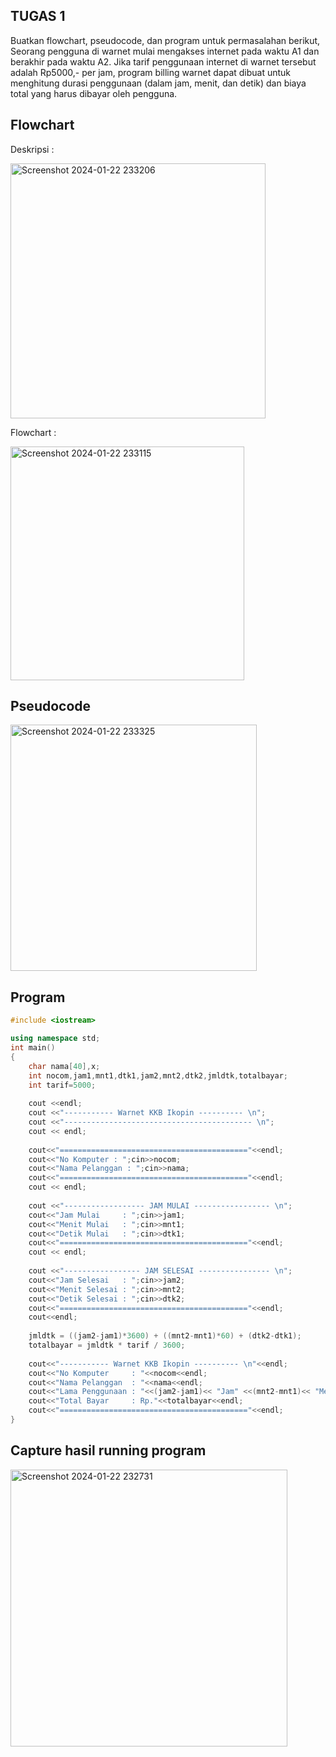 ## TUGAS 1
Buatkan flowchart, pseudocode, dan program untuk permasalahan berikut,
Seorang pengguna di warnet mulai mengakses internet pada waktu A1 dan berakhir pada waktu A2. Jika tarif penggunaan internet di warnet tersebut adalah Rp5000,- per jam, program billing warnet dapat dibuat untuk menghitung durasi penggunaan (dalam jam, menit, dan detik) dan biaya total yang harus dibayar oleh pengguna.

## Flowchart
Deskripsi :

<img width="408" alt="Screenshot 2024-01-22 233206" src="https://github.com/nalesyn/TugasAlpro/assets/144500877/d21d7e4a-b5ac-400d-9865-d62fc61e4c80">

Flowchart :

<img width="374" alt="Screenshot 2024-01-22 233115" src="https://github.com/nalesyn/TugasAlpro/assets/144500877/8b87f1c9-ea77-4f8b-92c8-75b8366dbf5f">


## Pseudocode

<img width="394" alt="Screenshot 2024-01-22 233325" src="https://github.com/nalesyn/TugasAlpro/assets/144500877/46ee4aee-8370-4ce6-92de-c79668643a1d">


## Program
```c++
#include <iostream>

using namespace std;
int main()
{
	char nama[40],x;
	int nocom,jam1,mnt1,dtk1,jam2,mnt2,dtk2,jmldtk,totalbayar;
	int tarif=5000;
	
	cout <<endl;
	cout <<"----------- Warnet KKB Ikopin ---------- \n";
    cout <<"------------------------------------------ \n";
    cout << endl;
	
	cout<<"=========================================="<<endl;
	cout<<"No Komputer : ";cin>>nocom;
	cout<<"Nama Pelanggan : ";cin>>nama;
	cout<<"=========================================="<<endl;
	cout << endl;
	 
	cout <<"------------------ JAM MULAI ----------------- \n";
	cout<<"Jam Mulai     : ";cin>>jam1;
	cout<<"Menit Mulai   : ";cin>>mnt1;
	cout<<"Detik Mulai   : ";cin>>dtk1;
	cout<<"=========================================="<<endl;
	cout << endl;
	
	cout <<"----------------- JAM SELESAI ---------------- \n";
	cout<<"Jam Selesai   : ";cin>>jam2;
	cout<<"Menit Selesai : ";cin>>mnt2;
	cout<<"Detik Selesai : ";cin>>dtk2;
	cout<<"=========================================="<<endl;
	cout<<endl;
	
	jmldtk = ((jam2-jam1)*3600) + ((mnt2-mnt1)*60) + (dtk2-dtk1);
	totalbayar = jmldtk * tarif / 3600;
	
	cout<<"----------- Warnet KKB Ikopin ---------- \n"<<endl;
	cout<<"No Komputer     : "<<nocom<<endl;
	cout<<"Nama Pelanggan  : "<<nama<<endl;
	cout<<"Lama Penggunaan : "<<(jam2-jam1)<< "Jam" <<(mnt2-mnt1)<< "Menit" <<(dtk2-dtk1)<< "Detik" <<endl;
	cout<<"Total Bayar     : Rp."<<totalbayar<<endl;
	cout<<"=========================================="<<endl;
}
```
## Capture hasil running program

<img width="443" alt="Screenshot 2024-01-22 232731" src="https://github.com/nalesyn/TugasAlpro/assets/144500877/e1f7c78f-aee7-4872-9ad2-3087ceb25633">


